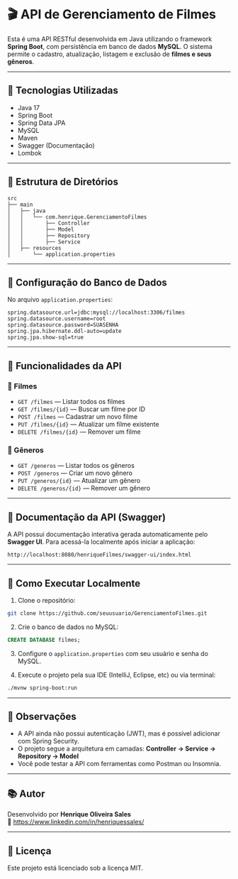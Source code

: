 
# 🎬 API de Gerenciamento de Filmes

Esta é uma API RESTful desenvolvida em Java utilizando o framework **Spring Boot**, com persistência em banco de dados **MySQL**. O sistema permite o cadastro, atualização, listagem e exclusão de **filmes e seus gêneros**.

---

## 🚀 Tecnologias Utilizadas

- Java 17
- Spring Boot
- Spring Data JPA
- MySQL
- Maven
- Swagger (Documentação)
- Lombok

---

## 📂 Estrutura de Diretórios

```
src
├── main
│   ├── java
│   │   └── com.henrique.GerenciamentoFilmes
│   │       ├── Controller
│   │       ├── Model
│   │       ├── Repository
│   │       ├── Service
│   ├── resources
│       └── application.properties
```

---

## 🔧 Configuração do Banco de Dados

No arquivo `application.properties`:

```properties
spring.datasource.url=jdbc:mysql://localhost:3306/filmes
spring.datasource.username=root
spring.datasource.password=SUASENHA
spring.jpa.hibernate.ddl-auto=update
spring.jpa.show-sql=true
```

---

## 📌 Funcionalidades da API

### 🎥 Filmes

- `GET /filmes` — Listar todos os filmes
- `GET /filmes/{id}` — Buscar um filme por ID
- `POST /filmes` — Cadastrar um novo filme
- `PUT /filmes/{id}` — Atualizar um filme existente
- `DELETE /filmes/{id}` — Remover um filme

### 📁 Gêneros

- `GET /generos` — Listar todos os gêneros
- `POST /generos` — Criar um novo gênero
- `PUT /generos/{id}` — Atualizar um gênero
- `DELETE /generos/{id}` — Remover um gênero

---

## 📑 Documentação da API (Swagger)

A API possui documentação interativa gerada automaticamente pelo **Swagger UI**. Para acessá-la localmente após iniciar a aplicação:

```
http://localhost:8080/henriqueFilmes/swagger-ui/index.html
```

---

## 🧪 Como Executar Localmente

1. Clone o repositório:
```bash
git clone https://github.com/seuusuario/GerenciamentoFilmes.git
```

2. Crie o banco de dados no MySQL:
```sql
CREATE DATABASE filmes;
```

3. Configure o `application.properties` com seu usuário e senha do MySQL.

4. Execute o projeto pela sua IDE (IntelliJ, Eclipse, etc) ou via terminal:
```bash
./mvnw spring-boot:run
```

---

## 📘 Observações

- A API ainda não possui autenticação (JWT), mas é possível adicionar com Spring Security.
- O projeto segue a arquitetura em camadas: **Controller → Service → Repository → Model**
- Você pode testar a API com ferramentas como Postman ou Insomnia.

---

## 📚 Autor

Desenvolvido por **Henrique Oliveira Sales**  
📧 https://www.linkedin.com/in/henriquessales/

---

## 📝 Licença

Este projeto está licenciado sob a licença MIT.
